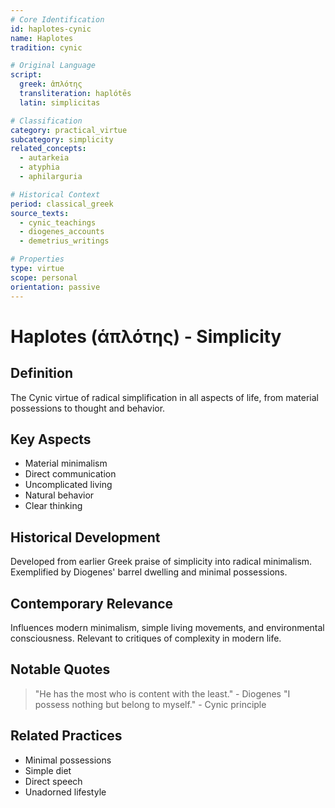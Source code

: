 ```yaml
---
# Core Identification
id: haplotes-cynic
name: Haplotes
tradition: cynic

# Original Language
script:
  greek: ἁπλότης
  transliteration: haplótēs
  latin: simplicitas

# Classification
category: practical_virtue
subcategory: simplicity
related_concepts:
  - autarkeia
  - atyphia
  - aphilarguria

# Historical Context
period: classical_greek
source_texts:
  - cynic_teachings
  - diogenes_accounts
  - demetrius_writings

# Properties
type: virtue
scope: personal
orientation: passive
---
```


# Haplotes (ἁπλότης) - Simplicity

## Definition
The Cynic virtue of radical simplification in all aspects of life, from material possessions to thought and behavior.

## Key Aspects
- Material minimalism
- Direct communication
- Uncomplicated living
- Natural behavior
- Clear thinking

## Historical Development
Developed from earlier Greek praise of simplicity into radical minimalism. Exemplified by Diogenes' barrel dwelling and minimal possessions.

## Contemporary Relevance
Influences modern minimalism, simple living movements, and environmental consciousness. Relevant to critiques of complexity in modern life.

## Notable Quotes
> "He has the most who is content with the least." - Diogenes
> "I possess nothing but belong to myself." - Cynic principle

## Related Practices
- Minimal possessions
- Simple diet
- Direct speech
- Unadorned lifestyle